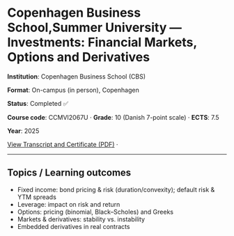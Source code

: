 # Copenhagen Business School,Summer University — Investments: Financial Markets, Options and Derivatives

**Institution**: Copenhagen Business School (CBS)  

**Format**: On-campus (in person), Copenhagen

**Status**: Completed ✅  

**Course code**: CCMVI2067U · **Grade**: 10 (Danish 7-point scale) · **ECTS**: 7.5

**Year**: 2025  


[View Transcript and Certificate (PDF)](./certificates/transcript.pdf) ·

---

## Topics / Learning outcomes
- Fixed income: bond pricing & risk (duration/convexity); default risk & YTM spreads  
- Leverage: impact on risk and return  
- Options: pricing (binomial, Black–Scholes) and Greeks  
- Markets & derivatives: stability vs. instability  
- Embedded derivatives in real contracts  



